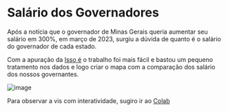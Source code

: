 # Salário dos Governadores 

Após a notícia que o governador de Minas Gerais queria aumentar seu salário em 300%, em março de 2023, surgiu a dúvida de quanto é o salário do governador de cada estado.

Com a apuração da [Isso é](https://istoe.com.br/com-menor-salario-de-governador-do-pais-zema-quer-aumento-de-300-veja-ranking/) o trabalho foi mais fácil e bastou um pequeno 
tratamento nos dados e logo criar o mapa com a comparação dos salário dos nossos governantes.

![image](https://github.com/CarCesar/SalarioGovernadores2023/assets/73307575/b0d20ee0-f40b-4809-8995-08edb2db41d6)

Para observar a vis com interatividade, sugiro ir ao [Colab](https://colab.research.google.com/github/CarCesar/PLT2023/blob/main/SalarioGovernadores.ipynb)
